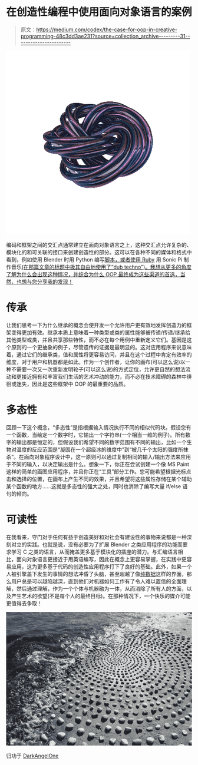 # 在创造性编程中使用面向对象语言的案例

> 原文：<https://medium.com/codex/the-case-for-oop-in-creative-programming-48c3dd3ae231?source=collection_archive---------31----------------------->

![](img/ce7e6277a2e5afe86d80774c293bb9fd.png)

编码和框架之间的交汇点通常建立在面向对象语言之上，这种交汇点允许复杂的、模块化的和可关联的接口来创建创造性的部分。这可以在各种不同的媒体和格式中看到，例如使用 Blender 时用 Python 编写[脚本，或者使用 Ruby](https://www.youtube.com/watch?v=cyt0O7saU4Q) 用 Sonic Pi 制作音乐[(在那篇文章的标题中极其自由地使用了“dub techno”)。我想从更多的角度了解为什么会出现这种情况，并综合为什么 OOP 最终成为这些渠道的首选，当然，也想与您分享我的发现！](https://www.youtube.com/watch?v=7ts1q_wUd3Q)

# **传承**

让我们思考一下为什么继承的概念会使开发一个允许用户更有效地发挥创造力的框架变得更加有效。继承本质上意味着一种类型或类的属性能够被传递/传递/继承给其他类型或类，并且共享那些特性，而不必在每个用例中重新定义它们。基因是这个原则的一个更抽象的例子，尽管遗传的证据是最明显的。这对应用程序来说意味着，通过它们的继承类，值和属性将更容易访问，并且在这个过程中肯定有效率的维度，对于用户和机器都是如此。作为一个创作者，让你的画布(可以这么说)以一种不需要一次又一次重新发明轮子(可以这么说)的方式定位，允许更自然的想法流动和更接近拥有和丰富我们生活的艺术冲动的能力，而不必在技术障碍的森林中徘徊或迷失，因此是这些框架中 OOP 的最重要的品质。

# 多态性

回顾一下这个概念，“多态性”是指根据输入情况执行不同的相似代码块。假设您有一个函数，当给定一个数字时，它输出一个字符串(一个相当一维的例子)。所有数字的输出都是恒定的，但假设我们希望不同的数字范围有不同的输出，比如一个生物对温度的反应范围是“凝固在一个超级冰的维度中”到“被几千个太阳的强度所抹杀”。在面向对象程序设计中，这一原则可以通过复制相同的输入/输出方法来应用于不同的输入，以决定输出是什么。想象一下，你正在尝试创建一个像 MS Paint 这样的简单的画图应用程序，并且你正在“工具”部分工作。您可能希望根据光标点击和选择的位置，在画布上产生不同的效果，并且希望将这些属性存储在某个辅助某个函数的地方……这就是多态性的强大之处，同时也消除了编写大量 if/else 语句的倾向。

# 可读性

在我看来，守门对于任何有益于创造美好和对社会有建设性的事物来说都是一种深刻对立的实践。也就是说，没有必要为了扩展 Blender 之类应用程序的功能而要求学习 C 之类的语言，从而掩盖更多基于模块化的插座的潜力。与汇编语言相比，面向对象语言更接近于用英语编写，因此在概念上更容易掌握，在实践中更容易应用，这为更多基于代码的创造性应用程序打下了良好的基础。此外，如果一个人被引擎盖下发生的事情的想法冲昏了头脑，甚至超越了像[纯数据](https://www.youtube.com/watch?v=jADuLtsFqkk)这样的界面，那么用户总是可以越陷越深，直到他们对机器如何工作有了令人难以置信的全面理解，然后通过理解，作为一个个体与机器融为一体，从而消除了所有人的方面，以及产生艺术的欲望(不是每个人的最终目标)。在那种情况下，一个快乐的媒介可能更值得去争取！

![](img/20b34a3b9e31e9a7d0d2478d62972cce.png)

归功于 [DarkAngelOne](https://plus.google.com/+DarkAngel0ne/)